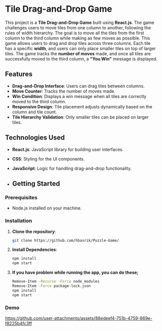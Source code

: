 # Tile Drag-and-Drop Game

This project is a **Tile Drag-and-Drop Game** built using **React.js**. The game challenges users to move tiles from one column to another, following the rules of width hierarchy. The goal is to move all the tiles from the first column to the third column while making as few moves as possible.
This game allows users to drag and drop tiles across three columns. Each tile has a specific **width**, and users can only place smaller tiles on top of larger tiles. The game tracks the **number of moves** made, and once all tiles are successfully moved to the third column, a **"You Win"** message is displayed.

## Features
- **Drag-and-Drop Interface**: Users can drag tiles between columns.
- **Move Counter**: Tracks the number of moves made.
- **Win Condition**: Displays a win message when all tiles are correctly moved to the third column.
- **Responsive Design**: Tile placement adjusts dynamically based on the column and tile count.
- **Tile Hierarchy Validation**: Only smaller tiles can be placed on larger tiles.

## Technologies Used
- **React.js**: JavaScript library for building user interfaces.
- **CSS**: Styling for the UI components.
- **JavaScript**: Logic for handling drag-and-drop functionality.

- ## Getting Started

### Prerequisites
- Node.js installed on your machine.

### Installation
1. **Clone the repository**:
   ```bash
   git clone https://github.com/hbasrik/Puzzle-Game/

2. **Install Dependencies**:
   ```bash
   npm install
   npm start
3. **If you have problem while running the app, you can do these;**
   ```bash
   Remove-Item -Recurse -Force node_modules
   Remove-Item -Force package-lock.json
   npm install
   npm start


### Demo
https://github.com/user-attachments/assets/88edeef4-751b-4759-869e-f8225b4fc3ff

